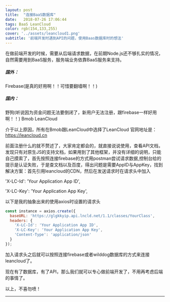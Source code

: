 ```yaml
---
layout: post
title:  "连接BaaS数据库"
date:   2018-07-26 17:06:44
tags: BaaS LeanCloud
color: rgb(154,133,255)
cover: '../assets/leancloud1.png'
subtitle: '前端开发时遇到API的问题，使用Baas数据库时的想法'
---
```

在做前端开发的时候，需要从后端请求数据，在前期Node.js还不够扎实的情况，自然需要用到BaaS服务，服务端业务依靠BaaS服务来支持。

##### 国外：

Firebase(是真的好用啊！！可惜要翻墙啊！！)

##### 国内：

野狗(听说因为资金问题无法要倒闭了，新用户无法注册，跟firebase一样好用啊！！)
Bmob
LeanCloud

介于以上原因，所有在Bmob跟LeanCloud中选择了LeanCloud
官网地址是：https://leancloud.cn

前面注册什么的就不赘述了，大家肯定都会的，就直接说说使用，查看API文档，发现只有对原生JS的支持文档，如果用到了其他框架，并没有详细的说明，只能自己摸索了，首先按照连接firebase的方式用postman尝试请求数据,控制台给的提示是认证失败，于是查文档以及百度，得出问题是需要AppID与AppKey，找到解决方案：首先引用leancloud的CDN，然后在发送请求时在请求头中加入

'X-LC-Id': 'Your Application App ID',

'X-LC-Key': 'Your Application App Key',

以下是我的抽象出来的使用axios时设置的请求头

```javascript
const instance = axios.create({
  baseURL: 'https://glgkkyip.api.lncld.net/1.1/classes/YourClass',
  headers: {
    'X-LC-Id': 'Your Application App ID',
    'X-LC-Key': 'Your Application App Key',
    'Content-Type': 'application/json'
  }
});
```

加入请求头之后就可以按照连接firebase或者wilddog数据库的方式来连接leancloud了。

现在有了数据库，有了API，那么我们就可以专心做前端开发了，不用再考虑后端的事情了。

以上，不喜勿喷！

---
